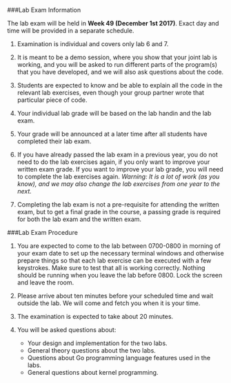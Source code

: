 ###Lab Exam Information

The lab exam will be held in **Week 49 (December 1st 2017)**.
Exact day and time will be provided in a separate schedule.
 
1. Examination is individual and covers only lab 6 and 7. 

2. It is meant to be a demo session, where you show that your joint lab is
working, and you will be asked to run different parts of the program(s) that
you have developed, and we will also ask questions about the code.

3. Students are expected to know and be able to explain all the code in the
relevant lab exercises, even though your group partner wrote that particular
piece of code.

4. Your individual lab grade will be based on the lab handin and the lab exam.

5. Your grade will be announced at a later time after all students have
completed their lab exam.

6. If you have already passed the lab exam in a previous year, you do not need
to do the lab exercises again, if you only want to improve your written exam
grade. If you want to improve your lab grade, you will need to complete the lab 
exercises again. *Warning: It is a lot of work (as you know), and we may also 
change the lab exercises from one year to the next.*

7. Completing the lab exam is not a pre-requisite for attending the written
exam, but to get a final grade in the course, a passing grade is required for
both the lab exam and the written exam.


###Lab Exam Procedure

1. You are expected to come to the lab between 0700-0800 in morning of your
exam date to set up the necessary terminal windows and otherwise prepare things
so that each lab exercise can be executed with a few keystrokes. Make sure to
test that all is working correctly. Nothing should be running when you leave
the lab before 0800. Lock the screen and leave the room.
 
2. Please arrive about ten minutes before your scheduled time and wait outside
the lab. We will come and fetch you when it is your time.
 
3. The examination is expected to take about 20 minutes.
 
4. You will be asked questions about:
   - Your design and implementation for the two labs.
   - General theory questions about the two labs.
   - Questions about Go programming language features used in the labs.
   - General questions about kernel programming.
